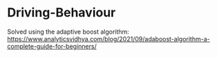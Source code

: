 # Driving-Behaviour

Solved using the adaptive boost algorithm: https://www.analyticsvidhya.com/blog/2021/09/adaboost-algorithm-a-complete-guide-for-beginners/
